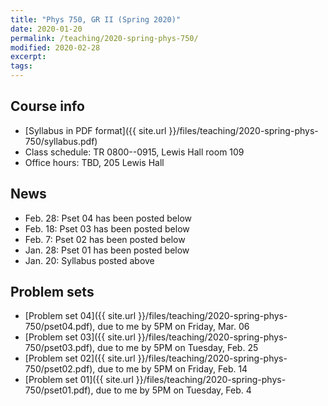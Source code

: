 ```yaml
---
title: "Phys 750, GR II (Spring 2020)"
date: 2020-01-20
permalink: /teaching/2020-spring-phys-750/
modified: 2020-02-28
excerpt:
tags:
---
```


## Course info

* [Syllabus in PDF format]({{ site.url }}/files/teaching/2020-spring-phys-750/syllabus.pdf)
* Class schedule:  TR 0800--0915, Lewis Hall room 109
* Office hours:  TBD, 205 Lewis Hall

## News

* Feb. 28: Pset 04 has been posted below
* Feb. 18: Pset 03 has been posted below
* Feb. 7: Pset 02 has been posted below
* Jan. 28: Pset 01 has been posted below
* Jan. 20: Syllabus posted above

## Problem sets

* [Problem set 04]({{ site.url }}/files/teaching/2020-spring-phys-750/pset04.pdf),
  due to me by 5PM on Friday, Mar. 06
* [Problem set 03]({{ site.url }}/files/teaching/2020-spring-phys-750/pset03.pdf),
  due to me by 5PM on Tuesday, Feb. 25
* [Problem set 02]({{ site.url }}/files/teaching/2020-spring-phys-750/pset02.pdf),
  due to me by 5PM on Friday, Feb. 14
* [Problem set 01]({{ site.url }}/files/teaching/2020-spring-phys-750/pset01.pdf),
  due to me by 5PM on Tuesday, Feb. 4
